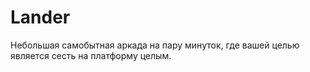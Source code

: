 # Lander
Небольшая самобытная аркада на пару минуток, где вашей целью является сесть на платформу целым.
